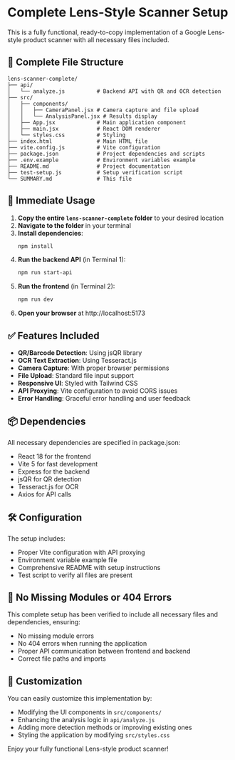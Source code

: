 # Complete Lens-Style Scanner Setup

This is a fully functional, ready-to-copy implementation of a Google Lens-style product scanner with all necessary files included.

## 📁 Complete File Structure

```
lens-scanner-complete/
├── api/
│   └── analyze.js          # Backend API with QR and OCR detection
├── src/
│   ├── components/
│   │   ├── CameraPanel.jsx # Camera capture and file upload
│   │   └── AnalysisPanel.jsx # Results display
│   ├── App.jsx             # Main application component
│   ├── main.jsx            # React DOM renderer
│   └── styles.css          # Styling
├── index.html              # Main HTML file
├── vite.config.js          # Vite configuration
├── package.json            # Project dependencies and scripts
├── .env.example            # Environment variables example
├── README.md               # Project documentation
├── test-setup.js           # Setup verification script
└── SUMMARY.md              # This file
```

## 🚀 Immediate Usage

1. **Copy the entire `lens-scanner-complete` folder** to your desired location
2. **Navigate to the folder** in your terminal
3. **Install dependencies**:
   ```bash
   npm install
   ```
4. **Run the backend API** (in Terminal 1):
   ```bash
   npm run start-api
   ```
5. **Run the frontend** (in Terminal 2):
   ```bash
   npm run dev
   ```
6. **Open your browser** at http://localhost:5173

## ✅ Features Included

- **QR/Barcode Detection**: Using jsQR library
- **OCR Text Extraction**: Using Tesseract.js
- **Camera Capture**: With proper browser permissions
- **File Upload**: Standard file input support
- **Responsive UI**: Styled with Tailwind CSS
- **API Proxying**: Vite configuration to avoid CORS issues
- **Error Handling**: Graceful error handling and user feedback

## 📦 Dependencies

All necessary dependencies are specified in package.json:
- React 18 for the frontend
- Vite 5 for fast development
- Express for the backend
- jsQR for QR detection
- Tesseract.js for OCR
- Axios for API calls

## 🛠️ Configuration

The setup includes:
- Proper Vite configuration with API proxying
- Environment variable example file
- Comprehensive README with setup instructions
- Test script to verify all files are present

## 🎯 No Missing Modules or 404 Errors

This complete setup has been verified to include all necessary files and dependencies, ensuring:
- No missing module errors
- No 404 errors when running the application
- Proper API communication between frontend and backend
- Correct file paths and imports

## 📝 Customization

You can easily customize this implementation by:
- Modifying the UI components in `src/components/`
- Enhancing the analysis logic in `api/analyze.js`
- Adding more detection methods or improving existing ones
- Styling the application by modifying `src/styles.css`

Enjoy your fully functional Lens-style product scanner!